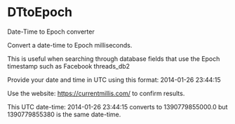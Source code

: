 # DTtoEpoch
Date-Time to Epoch converter

Convert a date-time to
Epoch milliseconds.

This is useful when searching
through database fields that
use the Epoch timestamp such
as Facebook threads_db2

Provide your date and time in UTC
using this format: 2014-01-26 23:44:15

Use the website:
https://currentmillis.com/
to confirm results.

This UTC date-time:
2014-01-26 23:44:15
converts to 1390779855000.0
but 1390779855380 is the same
date-time.
